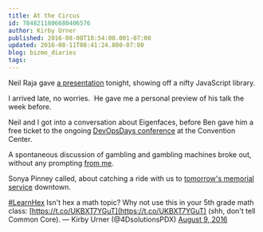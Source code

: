 ```yaml
---
title: At the Circus
id: 7848211806680406576
author: Kirby Urner
published: 2016-08-08T18:54:00.001-07:00
updated: 2016-08-11T08:41:24.880-07:00
blog: bizmo_diaries
tags: 
---
```


[](https://www.flickr.com/photos/kirbyurner/28245274113/in/dateposted-public/)

Neil Raja gave [a presentation](http://plr.io/2m4) tonight, showing off a nifty JavaScript library.

I arrived late, no worries.  He gave me a personal preview of his talk the week before.

Neil and I got into a conversation about Eigenfaces, before Ben gave him a free ticket to the ongoing [DevOpsDays conference](http://www.devopsdays.org/events/2016-portland/welcome/) at the Convention Center.

A spontaneous discussion of gambling and gambling machines broke out, without any prompting [from me](http://controlroom.blogspot.com/2008/07/touring-facilities.html). 

Sonya Pinney called, about catching a ride with us to [tomorrow's memorial service](http://controlroom.blogspot.com/2016/08/disarm-day-2016.html) downtown. 

[#LearnHex](https://twitter.com/hashtag/LearnHex?src=hash) Isn't hex a math topic?  Why not use this in your 5th grade math class: [https://t.co/UKBXT7YGuT](https://t.co/UKBXT7YGuT) (shh, don't tell Common Core).
— Kirby Urner (@4DsolutionsPDX) [August 9, 2016](https://twitter.com/4DsolutionsPDX/status/762841173945823232)
